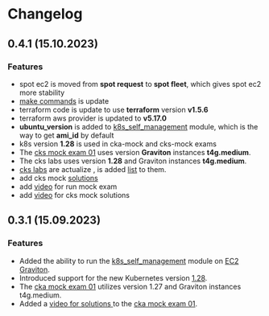 # Changelog
## 0.4.1 (15.10.2023)
### Features
* spot ec2 is moved  from **spot request** to  **spot fleet**, which gives spot ec2 more stability
* [make commands](..%2FREADME.MD#command) is update 
* terraform code is update  to use **terraform** version **v1.5.6** 
* terraform aws provider is updated  to **v5.17.0**
* **ubuntu_version** is added  to [k8s_self_management](..%2Fterraform%2Fmodules%2Fk8s_self_managment) module, which is the way to get **ami_id** by default 
* k8s version **1.28**  is used in cka-mock and cks-mock exams
* The [cks mock exam 01](..%2Ftasks%2Fcks%2Fmock%2F01)  uses version  **Graviton** instances **t4g.medium**.
* The cks labs uses version **1.28** and Graviton instances **t4g.medium**.
* [cks labs](..%2Ftasks%2Fcks%2Flabs) are actualize , is added [list](..%2Ftasks%2Fcks%2Flabs%2FREADME.MD) to them.
* add  cks mock [solutions](..%2Ftasks%2Fcks%2Fmock%2F01%2Fworker%2Ffiles%2Fsolutions)
* add [video](https://youtu.be/_GbsBOMaJ9Q) for run mock exam
* add [video](https://youtu.be/I8CPwcGbrG8) for cks mock solutions

## 0.3.1 (15.09.2023)
### Features
* Added the ability to run the [k8s_self_management](..%2Fterraform%2Fmodules%2Fk8s_self_managment) module on [EC2 Graviton](https://docs.aws.amazon.com/whitepapers/latest/aws-graviton-performance-testing/what-is-aws-graviton.html).
* Introduced support for the new Kubernetes version [1.28](https://github.com/kubernetes/kubernetes/blob/master/CHANGELOG/CHANGELOG-1.28.md).
* The [cka mock exam 01](..%2Ftasks%2Fcka%2Fmock%2F01)  utilizes version 1.27 and Graviton instances t4g.medium.
* Added a [video for solutions ](https://youtu.be/IZsqAPpbBxM)  to the [cka mock exam 01](..%2Ftasks%2Fcka%2Fmock%2F01).
